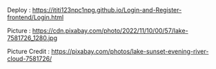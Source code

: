 Deploy : https://ititi123npc1npg.github.io/Login-and-Register-frontend/Login.html

Picture : https://cdn.pixabay.com/photo/2022/11/10/00/57/lake-7581726_1280.jpg

Picture Credit : https://pixabay.com/photos/lake-sunset-evening-river-cloud-7581726/
